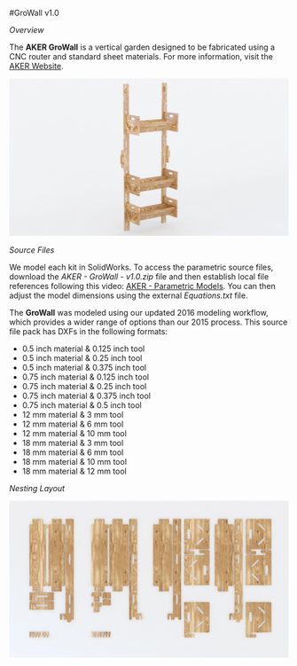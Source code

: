 #GroWall v1.0

*Overview*

The **AKER GroWall** is a vertical garden designed to be fabricated using a CNC router and standard sheet materials. For more information, visit the [AKER Website](http://www.akerkits.com).

![GroWall](https://github.com/AKERKits/GroWall/blob/master/Images/AKER%20-%20GroWall%20-%20v1.0%20-%20Master%20Assembly%20Cropped-min.jpg)

*Source Files*

We model each kit in SolidWorks. To access the parametric source files, download the *AKER - GroWall - v1.0.zip* file and then establish local file references following this video: [AKER - Parametric Models](https://www.youtube.com/watch?v=Ewdrlv4nSA0). You can then adjust the model dimensions using the external *Equations.txt* file.

The **GroWall** was modeled using our updated 2016 modeling workflow, which provides a wider range of options than our 2015 process. This source file pack has DXFs in the following formats:

 * 0.5 inch material & 0.125 inch tool
 * 0.5 inch material & 0.25 inch tool
 * 0.5 inch material & 0.375 inch tool
 * 0.75 inch material & 0.125 inch tool
 * 0.75 inch material & 0.25 inch tool
 * 0.75 inch material & 0.375 inch tool
 * 0.75 inch material & 0.5 inch tool
 * 12 mm material & 3 mm tool
 * 12 mm material & 6 mm tool
 * 12 mm material & 10 mm tool
 * 18 mm material & 3 mm tool
 * 18 mm material & 6 mm tool
 * 18 mm material & 10 mm tool
 * 18 mm material & 12 mm tool

*Nesting Layout*

![GroWall](https://github.com/AKERKits/GroWall/blob/master/Images/AKER%20-%20GroWall%20-%20v1.0%20-%20Nesting%20Assembly%20Cropped-min.jpg)
